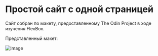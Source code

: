 # Простой сайт с одной страницей
Сайт собран по макету, предоставленному The Odin Project в ходе изучения FlexBox.

Представленный макет:

![image](https://user-images.githubusercontent.com/105264076/197391677-dec44d80-4258-475e-a47d-fec86eca7193.png)
